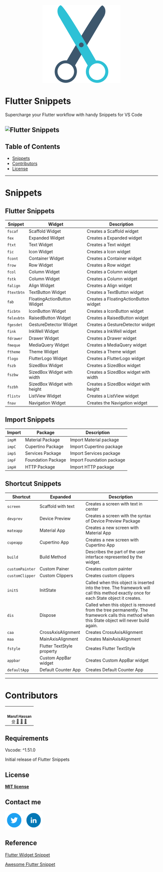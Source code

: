 <div align="center"> <a href="https://github.com/zyllus17/flutter-snippets"><img src="images/logo.png" title="Flutter Snippets" alt="Flutter Snippets"></a></div>

# Flutter Snippets

Supercharge your Flutter workflow with handy Snippets for VS Code

![Flutter Snippets](https://user-images.githubusercontent.com/50977126/103440815-c75ff400-4c6e-11eb-8050-4abb624ec13e.gif)
---
## Table of Contents
<!--- - [Installation](#installation) -->
<!--- - [Contribution](#contribution)--->
- [Snippets](#snippets)
- [Contributors](#contributors)
- [License](#license)

---
# Snippets
## Flutter Snippets
|Snippet|Widget|Description|
| ----- | ---- | --------- |
| `fscaf` | Scaffold Widget| Creates a Scaffold widget|
| `fex` | Expanded Widget| Creates a Expanded widget|
| `ftxt` | Text Widget| Creates a Text widget|
| `fic` | Icon Widget| Creates a Icon widget|
| `fcont` |Container Widget| Creates a Container widget|
| `frow` | Row Widget| Creates a Row widget|
| `fcol` | Column Widget| Creates a Column widget|
| `fstk` | Column Widget| Creates a Column widget|
| `falign` |Align Widget| Creates a Align widget|
| `ftextbtn` | TextButton Widget| Creates a TextButton widget|
| `fab` | FloatingActionButton Widget| Creates a FloatingActionButton widget|
| `ficbtn` | IconButton Widget| Creates a IconButton widget|
| `felevbtn` | RaisedButton Widget| Creates a RaisedButton widget|
| `fgesdet` | GestureDetector Widget| Creates a GestureDetector widget|
| `fink` | InkWell Widget| Creates a InkWell widget|
| `fdrawer` | Drawer Widget| Creates a Drawer widget|
| `fmeque` | MediaQuery Widget| Creates a MediaQuery widget|
| `ftheme` | Theme Widget| Creates a Theme widget|
| `flogo` | FlutterLogo Widget| Creates a FlutterLogo widget|
| `fszb` | SizedBox Widget| Creates a SizedBox widget|
| `fszbw` | SizedBox Widget with width| Creates a SizedBox widget with width|
| `fszbh` | SizedBox Widget with height| Creates a SizedBox widget with height|
| `flistv` | ListView Widget| Creates a ListView widget|
| `fnav` | Navigation Widget| Creates the Navigation widget|

## Import Snippets
|Import|Package|Description|
| ----- | ---- | --------- |
| `impM` | Material Package | Import Material package|
| `impC` | Cupertino Package | Import Cupertino package|
| `impS` | Services Package | Import Services package|
| `impF` | Foundation Package | Import Foundation package|
| `impH` | HTTP Package | Import HTTP package|

## Shortcut Snippets
|Shortcut|Expanded|Description|
| ----- | ---- | --------- |
| `screen` | Scaffold with text | Creates a screen with text in center|
| `devprev` | Device Preview | Creates a screen with the syntax of Device Preview Package|
| `mateapp` | Material App | Creates a new screen with Material App|
| `cupeapp` | Cupertino App | Creates a new screen with Cupertino App|
| `build` | Build Method | Describes the part of the user interface represented by the widget.|
| `customPainter` | Custom Painer | Creates custom painter|
| `customClipper` | Custom Clippers | Creates custom clippers|
| `initS` | InitState | Called when this object is inserted into the tree. The framework will call this method exactly once for each State object it creates.|
| `dis` | Dispose | Called when this object is removed from the tree permanently. The framework calls this method when this State object will never build again.|
| `caa` | CrossAxisAlignment| Creates CrossAxisAlignment|
| `maa` | MainAxisAlignment | Creates MainAxisAlignment|
| `fstyle` | Flutter TextStyle property | Creates Flutter TextStyle |
| `appbar` | Custom AppBar widget | Creates Custom AppBar widget|
| `defaultApp` | Default Counter App | Creates Default Counter App |

---

# Contributors

 <table>
  <tr>
    <td align="center"><a href="https://github.com/zyllus17"><img src="https://avatars3.githubusercontent.com/u/50977126?s=500&u=831029aa1f8c979350367229f98721d9ea6e6ca5&v=4)](https://github.com/zyllus17" width="100px;" alt=""/><br /><sub><b>Maruf Hassan</b></sub></a><br /><a href="#creator" title="Creator">🌐</a> <a href="https://github.com/zyllus17" title="Documentation">📖</a> <a href="https://github.com/zyllus17/Ultimate-Flutter-Extension-Pack/pulls" title="Review Pull Requests">👀</a> <a href="#maintenance-tbenning" title="Maintenance">🚧</a></td>
    </td>
</tr>
</table>

## Requirements

Vscode: ^1.51.0

Initial release of Flutter Snippets
## License

**[MIT license](https://github.com/zyllus17/flutter-snippets/blob/master/LICENSE)**

## Contact me 

<a href="https://twitter.com/zyllus17"><img src="https://github.com/aritraroy/social-icons/blob/master/twitter-icon.png?raw=true" width="60"></a>
<a href="https://www.linkedin.com/in/maruf-hassan/"><img src="https://github.com/aritraroy/social-icons/blob/master/linkedin-icon.png?raw=true" width="60"></a>

## Reference

[Flutter Widget Snippet](https://github.com/Alexisvt/flutter-snippets)

[Awesome Flutter Snippet](https://github.com/Nash0x7E2/awesome-flutter-snippets)
